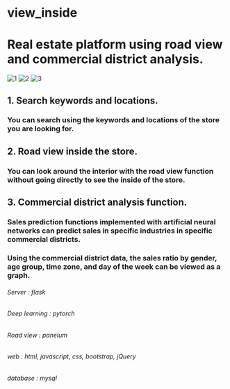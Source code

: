 # view_inside
# Real estate platform using road view and commercial district analysis.
![1](https://user-images.githubusercontent.com/62427558/140650944-1d48d67b-b206-41c1-a73a-155d31ea6773.png)
![2](https://user-images.githubusercontent.com/62427558/140650989-0e869b78-a2e4-443b-a863-2d89a65c94eb.png)
![3](https://user-images.githubusercontent.com/62427558/140651003-1cc64454-96a5-4baa-9ede-99d4d5fa8fcb.png)

## 1. Search keywords and locations.
### You can search using the keywords and locations of the store you are looking for.

## 2. Road view inside the store.
### You can look around the interior with the road view function without going directly to see the inside of the store.

## 3. Commercial district analysis function.
### Sales prediction functions implemented with artificial neural networks can predict sales in specific industries in specific commercial districts.
### Using the commercial district data, the sales ratio by gender, age group, time zone, and day of the week can be viewed as a graph.

###### Server : flask
###### Deep learning : pytorch
###### Road view : panelum
###### web : html, javascript, css, bootstrap, jQuery
###### database : mysql
